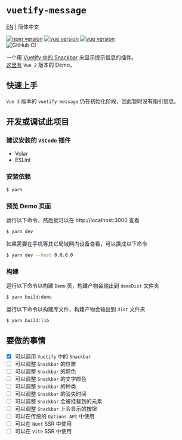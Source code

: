 # `vuetify-message`
[EN](./README.md) | 简体中文

[![npm version](https://badge.fury.io/js/@lemonneko%2Fvuetify-message.svg)](https://badge.fury.io/js/@lemonneko%2Fvuetify-message)
[![vue version](https://shields.io/npm/dependency-version/%40lemonneko%2Fvuetify-message/dev/vue)](https://www.npmjs.com/package/vue)
[![vue version](https://shields.io/npm/dependency-version/%40lemonneko%2Fvuetify-message/dev/vuetify)](https://www.npmjs.com/package/vuetify)  
![GitHub CI](https://github.com/LemonNekoGH/vuetify-message/actions/workflows/ci.yml/badge.svg)

一个用 [Vuetify 中的 Snackbar](https://next.vuetifyjs.com/en/components/snackbars/) 来显示提示信息的插件。  
[这里有](https://vuetify-message-demo.lemonneko.moe/) `Vue 2` 版本的 Demo。

## 快速上手
`Vue 3` 版本的 `vuetify-message` 仍在初始化阶段，因此暂时没有指引信息。  

## 开发或调试此项目
### 建议安装的 `VSCode` 插件
- Volar
- ESLint
### 安装依赖
```bash
$ yarn
```
### 预览 Demo 页面
运行以下命令，然后就可以在 http://localhost:3000 查看
```bash
$ yarn dev
```
如果需要在手机等其它局域网内设备查看，可以换成以下命令
```bash
$ yarn dev --host 0.0.0.0
```
### 构建
运行以下命令以构建 `Demo` 页，构建产物会输出到 `demoDist` 文件夹
```bash
$ yarn build:demo
``` 
运行以下命令以构建库文件，构建产物会输出到 `dist` 文件夹
```bash
$ yarn build:lib
```
## 要做的事情
- [x] 可以调用 `Vuetify` 中的 `Snackbar`
- [ ] 可以调整 `Snackbar` 的位置
- [ ] 可以调整 `Snackbar` 的颜色
- [ ] 可以调整 `Snackbar` 的文字颜色
- [ ] 可以调整 `Snackbar` 的种类
- [ ] 可以调整 `Snackbar` 的消失时间
- [ ] 可以调整 `Snackbar` 会被挂载到的元素
- [ ] 可以调整 `Snackbar` 上会显示的按钮
- [ ] 可以在传统的 `Options API` 中使用
- [ ] 可以在 `Nuxt` SSR 中使用
- [ ] 可以在 `Vite` SSR 中使用